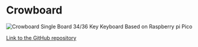 # Crowboard
![Crowboard](https://i.imgur.com/Rg7IYPw.jpg)
 Single Board 34/36 Key Keyboard Based on Raspberry pi Pico

[Link to the GitHub repository](https://github.com/doesntfazer/CrowBoard)
